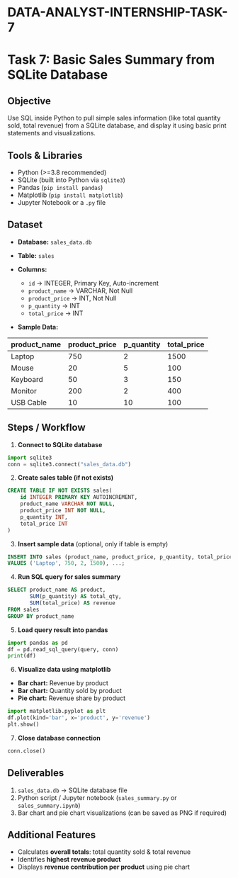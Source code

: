 # DATA-ANALYST-INTERNSHIP-TASK-7
# Task 7: Basic Sales Summary from SQLite Database

## Objective

Use SQL inside Python to pull simple sales information (like total quantity sold, total revenue) from a SQLite database, and display it using basic print statements and visualizations.

## Tools & Libraries

* Python (>=3.8 recommended)
* SQLite (built into Python via `sqlite3`)
* Pandas (`pip install pandas`)
* Matplotlib (`pip install matplotlib`)
* Jupyter Notebook or a `.py` file

## Dataset

* **Database:** `sales_data.db`

* **Table:** `sales`

* **Columns:**

  * `id` → INTEGER, Primary Key, Auto-increment
  * `product_name` → VARCHAR, Not Null
  * `product_price` → INT, Not Null
  * `p_quantity` → INT
  * `total_price` → INT

* **Sample Data:**

| product_name | product_price | p_quantity | total_price |
| ------------ | ------------- | ---------- | ----------- |
| Laptop       | 750           | 2          | 1500        |
| Mouse        | 20            | 5          | 100         |
| Keyboard     | 50            | 3          | 150         |
| Monitor      | 200           | 2          | 400         |
| USB Cable    | 10            | 10         | 100         |

## Steps / Workflow

1. **Connect to SQLite database**

```python
import sqlite3
conn = sqlite3.connect("sales_data.db")
```

2. **Create sales table (if not exists)**

```sql
CREATE TABLE IF NOT EXISTS sales(
    id INTEGER PRIMARY KEY AUTOINCREMENT,
    product_name VARCHAR NOT NULL,
    product_price INT NOT NULL,
    p_quantity INT,
    total_price INT
)
```

3. **Insert sample data** (optional, only if table is empty)

```sql
INSERT INTO sales (product_name, product_price, p_quantity, total_price)
VALUES ('Laptop', 750, 2, 1500), ...;
```

4. **Run SQL query for sales summary**

```sql
SELECT product_name AS product,
       SUM(p_quantity) AS total_qty,
       SUM(total_price) AS revenue
FROM sales
GROUP BY product_name
```

5. **Load query result into pandas**

```python
import pandas as pd
df = pd.read_sql_query(query, conn)
print(df)
```

6. **Visualize data using matplotlib**

* **Bar chart:** Revenue by product
* **Bar chart:** Quantity sold by product
* **Pie chart:** Revenue share by product

```python
import matplotlib.pyplot as plt
df.plot(kind='bar', x='product', y='revenue')
plt.show()
```

7. **Close database connection**

```python
conn.close()
```

## Deliverables

1. `sales_data.db` → SQLite database file
2. Python script / Jupyter notebook (`sales_summary.py` or `sales_summary.ipynb`)
3. Bar chart and pie chart visualizations (can be saved as PNG if required)

## Additional Features

* Calculates **overall totals**: total quantity sold & total revenue
* Identifies **highest revenue product**
* Displays **revenue contribution per product** using pie chart
